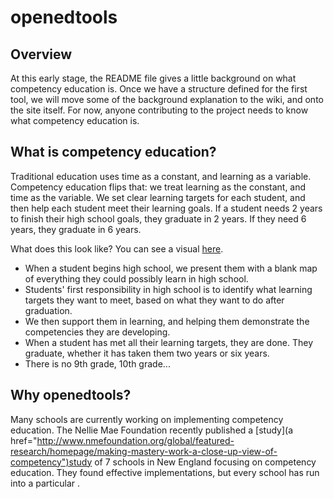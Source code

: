 openedtools
===========
Overview
--------
At this early stage, the README file gives a little background on what competency education is.  Once we have a structure defined for the first tool, we will move some of the background explanation to the wiki, and onto the site itself.  For now, anyone contributing to the project needs to know what competency education is.

What is competency education?
-----------------------------

Traditional education uses time as a constant, and learning as a variable.  Competency education flips that: we treat learning as the constant, and time as the variable.  We set clear learning targets for each student, and then help each student meet their learning goals.  If a student needs 2 years to finish their high school goals, they graduate in 2 years.  If they need 6 years, they graduate in 6 years.

What does this look like?  You can see a visual [here](http://peak5390.wordpress.com/2013/03/17/lightning-talk-abolishing-the-traditional-high-school-structure/).
- When a student begins high school, we present them with a blank map of everything they could possibly learn in high school.
- Students' first responsibility in high school is to identify what learning targets they want to meet, based on what they want to do after graduation.
- We then support them in learning, and helping them demonstrate the competencies they are developing.
- When a student has met all their learning targets, they are done.  They graduate, whether it has taken them two years or six years.
- There is no 9th grade, 10th grade...

Why openedtools?
----------------

Many schools are currently working on implementing competency education.  The Nellie Mae Foundation recently published a [study](a href="http://www.nmefoundation.org/global/featured-research/homepage/making-mastery-work-a-close-up-view-of-competency")study of 7 schools</a> in New England focusing on competency education.  They found effective implementations, but every school has run into a particular .
